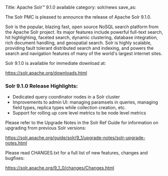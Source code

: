 Title: Apache Solr™ 9.1.0 available
category: solr/news
save_as:

The Solr PMC is pleased to announce the release of Apache Solr 9.1.0.

Solr is the popular, blazing fast, open source NoSQL search platform from the Apache Solr project. Its major features include powerful full-text search, hit highlighting, faceted search, dynamic clustering, database integration, rich document handling, and geospatial search. Solr is highly scalable, providing fault tolerant distributed search and indexing, and powers the search and navigation features of many of the world's largest internet sites.

Solr 9.1.0 is available for immediate download at:

  <https://solr.apache.org/downloads.html>

### Solr 9.1.0 Release Highlights:

 * Dedicated query coordinator nodes in a Solr cluster
 * Improvements to admin UI: managing paramsets in queries, managing field
   types, replica types while collection creation, etc.
 * Support for rolling up core level metrics to be node level metrics

Please refer to the Upgrade Notes in the Solr Ref Guide for information on upgrading from previous Solr versions:

  <https://solr.apache.org/guide/solr/9_1/upgrade-notes/solr-upgrade-notes.html>

Please read CHANGES.txt for a full list of new features, changes and bugfixes:

  <https://solr.apache.org/9_1_0/changes/Changes.html>
